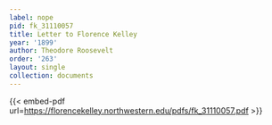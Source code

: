 ```yaml
---
label: nope
pid: fk_31110057
title: Letter to Florence Kelley
year: '1899'
author: Theodore Roosevelt
order: '263'
layout: single
collection: documents
---
```



{{< embed-pdf url=https://florencekelley.northwestern.edu/pdfs/fk_31110057.pdf >}}